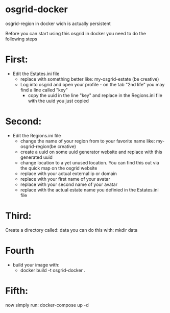 # osgrid-docker
osgrid-region in docker wich is actually persistent

Before you can start using this osgrid in docker you need to do the following steps

# First:
- Edit the Estates.ini file
  - replace <your estate name> with something better like: my-osgrid-estate (be creative)
  - Log into osgrid and open your profile - on the tab "2nd life" you may find a line called "key"
    - copy the uuid in the line "key" and replace <your osgrid avatars UUID> in the Regions.ini file with the uuid you just copied

# Second:
- Edit the Regions.ini file
  - change the name of your region from <your region name> to your favorite name like: my-osgrid-region(be creative)
  - create a uuid on some uuid generator website and replace <your UUID> with this generated uuid
  - change location to a yet unused location. You can find this out via the quick map on the osgrid website
  - replace <your ip or domain> with your actual external ip or domain 
  - replace <your osgrid firstname> with your first name of your avatar
  - replace <your osgrid second name> with your second name of your avatar
  - replace <the name you set in your Estates.ini> with the actual estate name you definied in the Estates.ini file

# Third:
Create a directory called: data
you can do this with: mkdir data

# Fourth
- build your image with:
  - docker build -t osgrid-docker .

# Fifth:
now simply run: docker-compose up -d
